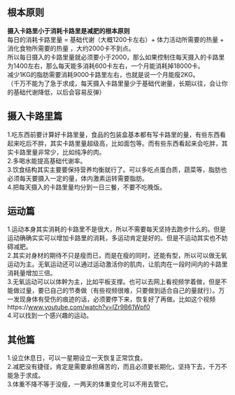 ## 根本原则
**摄入卡路里小于消耗卡路里是减肥的根本原则**  
每日的消耗卡路里量 = 基础代谢（大概1200卡左右）+ 体力活动所需要的热量 + 消化食物所需要的热量 ，大约2000卡不到点。  
所以每日摄入的卡路里量就必须要小于2000，那么如果控制住每天摄入的卡路里为1400左右，那么每天能多消耗600卡左右，一个月能消耗掉18000卡。  
减少1KG的脂肪需要消耗9000卡路里左右，也就是说一个月能瘦2KG。  
（千万不能为了急于求成，每天摄入卡路里量少于基础代谢量，长期以往，会让你的基础代谢降低，以后会容易反弹）  

## 摄入卡路里篇
1.吃东西前要计算好卡路里量，食品的包装盒基本都有写卡路里的量，有些东西看起来吃后不胖，其实卡路里量超级高，比如面包等。而有些东西看起来会吃胖，其实卡路里量非常少，比如纯净的肉。  
2.多喝水能提高基础代谢率。  
3.饮食结构其实主要要保持营养均衡就行了。可以多吃点蛋白质，蔬菜等，脂肪也必须每天要摄入一定的量，体内激素运转需要脂肪。  
4.把每天摄入的卡路里量均分到一日三餐，不要不吃晚饭。  

## 运动篇
1.运动本身其实消耗的卡路里不是很大，所以不需要每天坚持去跑步什么的。但是运动确确实实可以增加卡路里的消耗，多运动肯定是好的。但是不运动其实也不妨碍减肥。  
2.其实对身材的期待不只是瘦而已，而是在瘦的同时，还能有型，所以可以做无氧运动为主。无氧运动还可以通过运动激活你的肌肉，让肌肉在一段时间内的卡路里消耗量增加三倍。  
3.无氧运动可以以体幹为主，比如平板支撑。也可以去网上看视频学着做，但是不能做过量，要已自己的节奏做（有些视频很难，只要做到适合自己的量就行）。万一发现身体有受伤的痕迹的话，必须要停下来，恢复好了再做。比如这个视频https://www.youtube.com/watch?v=IZr9B61Wpf0  
4.可以找到一个感兴趣的运动。  


## 其他篇
1.设立休息日，可以一星期设立一天恢复正常饮食。  
2.减肥没有捷径，肯定是需要承担痛苦的，而且必须要长期化，坚持下去，千万不能急于求成。  
3.体重不降不等于没瘦，一两天的体重变化可以不用去管它。  
